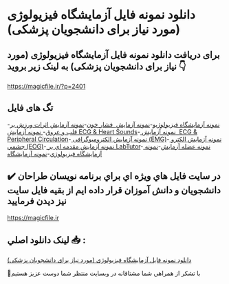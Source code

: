 # دانلود نمونه فایل آزمایشگاه فیزیولوژی (مورد نیاز برای دانشجویان پزشکی)

## برای دریافت دانلود نمونه فایل آزمایشگاه فیزیولوژی (مورد نیاز برای دانشجویان پزشکی) به لینک زیر بروید 👇

https://magicfile.ir/?p=2401

## تگ های فایل

-[نمونه آزمايشگاه فيزيولوژيو](https://magicfile.ir/product/%d9%86%d9%85%d9%88%d9%86%d9%87-%d8%a2%d8%b2%d9%85%d8%a7%d9%8a%d8%b4%da%af%d8%a7%d9%87-%d9%81%d9%8a%d8%b2%d9%8a%d9%88%d9%84%d9%88%da%98%d9%8a/)-[نمونه آزمايش  فشار خون](https://magicfile.ir/product/%d9%86%d9%85%d9%88%d9%86%d9%87-%d8%a2%d8%b2%d9%85%d8%a7%d9%8a%d8%b4%da%af%d8%a7%d9%87-%d9%81%d9%8a%d8%b2%d9%8a%d9%88%d9%84%d9%88%da%98%d9%8a/)-[نمونه آزمايش اثرات ورزش بر قلب و عروق](https://magicfile.ir/product/%d9%86%d9%85%d9%88%d9%86%d9%87-%d8%a2%d8%b2%d9%85%d8%a7%d9%8a%d8%b4%da%af%d8%a7%d9%87-%d9%81%d9%8a%d8%b2%d9%8a%d9%88%d9%84%d9%88%da%98%d9%8a/)-[ نمونه آزمايش ECG & Heart Sounds](https://magicfile.ir/product/%d9%86%d9%85%d9%88%d9%86%d9%87-%d8%a2%d8%b2%d9%85%d8%a7%d9%8a%d8%b4%da%af%d8%a7%d9%87-%d9%81%d9%8a%d8%b2%d9%8a%d9%88%d9%84%d9%88%da%98%d9%8a/)-[ نمونه آزمايش  ECG & Peripheral Circulation](https://magicfile.ir/product/%d9%86%d9%85%d9%88%d9%86%d9%87-%d8%a2%d8%b2%d9%85%d8%a7%d9%8a%d8%b4%da%af%d8%a7%d9%87-%d9%81%d9%8a%d8%b2%d9%8a%d9%88%d9%84%d9%88%da%98%d9%8a/)-[ نمونه آزمایش الکترومیوگرافی (EMG)](https://magicfile.ir/product/%d9%86%d9%85%d9%88%d9%86%d9%87-%d8%a2%d8%b2%d9%85%d8%a7%d9%8a%d8%b4%da%af%d8%a7%d9%87-%d9%81%d9%8a%d8%b2%d9%8a%d9%88%d9%84%d9%88%da%98%d9%8a/)-[ نمونه آزمايش الكترو چشمي (EOG)](https://magicfile.ir/product/%d9%86%d9%85%d9%88%d9%86%d9%87-%d8%a2%d8%b2%d9%85%d8%a7%d9%8a%d8%b4%da%af%d8%a7%d9%87-%d9%81%d9%8a%d8%b2%d9%8a%d9%88%d9%84%d9%88%da%98%d9%8a/)-[ نمونه آزمايش مقدمه اي بر LabTutor](https://magicfile.ir/product/%d9%86%d9%85%d9%88%d9%86%d9%87-%d8%a2%d8%b2%d9%85%d8%a7%d9%8a%d8%b4%da%af%d8%a7%d9%87-%d9%81%d9%8a%d8%b2%d9%8a%d9%88%d9%84%d9%88%da%98%d9%8a/)-[ نمونه عضله آزمايش](https://magicfile.ir/product/%d9%86%d9%85%d9%88%d9%86%d9%87-%d8%a2%d8%b2%d9%85%d8%a7%d9%8a%d8%b4%da%af%d8%a7%d9%87-%d9%81%d9%8a%d8%b2%d9%8a%d9%88%d9%84%d9%88%da%98%d9%8a/)-[نمونه آزمايشگاه فيزيولوژي](https://magicfile.ir/product/%d9%86%d9%85%d9%88%d9%86%d9%87-%d8%a2%d8%b2%d9%85%d8%a7%d9%8a%d8%b4%da%af%d8%a7%d9%87-%d9%81%d9%8a%d8%b2%d9%8a%d9%88%d9%84%d9%88%da%98%d9%8a/)-[نمونه آزمايشگاه](https://magicfile.ir/product/%d9%86%d9%85%d9%88%d9%86%d9%87-%d8%a2%d8%b2%d9%85%d8%a7%d9%8a%d8%b4%da%af%d8%a7%d9%87-%d9%81%d9%8a%d8%b2%d9%8a%d9%88%d9%84%d9%88%da%98%d9%8a/)

## ✔️ در سايت فايل هاي ويژه اي براي برنامه نويسان طراحان دانشجويان و دانش آموزان قرار داده ايم از بقيه فايل سايت نيز ديدن فرماييد

https://magicfile.ir


## لينک دانلود اصلي 📥 :

[دانلود نمونه فایل آزمایشگاه فیزیولوژی (مورد نیاز برای دانشجویان پزشکی)](https://magicfile.ir/product/%d9%86%d9%85%d9%88%d9%86%d9%87-%d8%a2%d8%b2%d9%85%d8%a7%d9%8a%d8%b4%da%af%d8%a7%d9%87-%d9%81%d9%8a%d8%b2%d9%8a%d9%88%d9%84%d9%88%da%98%d9%8a/) 


🙏با تشکر از همراهي شما مشتاقانه در وبسایت منتظر شما دوست عزیز هستیم

